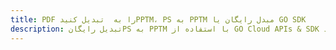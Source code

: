 ---title: PDF را به  تبدیل کنیدPPTM، PS به PPTM مبدل رایگان یا GO SDKdescription: تبدیل رایگانPS به PPTM با استفاده از GO Cloud APIs & SDK همچنین اسناد PDF را در Cloud ایجاد، ویرایش و رندر کنید.---